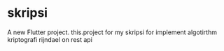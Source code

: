 # skripsi

A new Flutter project.
this.project for my skripsi for implement algotirthm kriptografi rijndael on rest api
